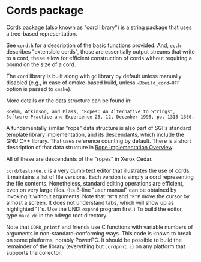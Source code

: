 # Cords package

Cords package (also known as "cord library") is a string package that uses
a tree-based representation.

See `cord.h` for a description of the basic functions provided.  And, `ec.h`
describes "extensible cords", those are essentially output streams that write
to a cord; these allow for efficient construction of cords without requiring
a bound on the size of a cord.

The `cord` library is built along with `gc` library by default unless manually
disabled (e.g., in case of cmake-based build, unless `-Dbuild_cord=OFF` option
is passed to `cmake`).

More details on the data structure can be found in:


    Boehm, Atkinson, and Plass, "Ropes: An Alternative to Strings",
    Software Practice and Experience 25, 12, December 1995, pp. 1315-1330.


A fundamentally similar "rope" data structure is also part of SGI's standard
template library implementation, and its descendants, which include the
GNU C++ library.  That uses reference counting by default.  There is a short
description of that data structure in
[Rope Implementation Overview](http://www.sgi.com/tech/stl/ropeimpl.html).

All of these are descendants of the "ropes" in Xerox Cedar.

`cord/tests/de.c` is a very dumb text editor that illustrates the use of
cords.  It maintains a list of file versions.  Each version is simply a cord
representing the file contents.  Nonetheless, standard editing operations are
efficient, even on very large files.  (Its 3-line "user manual" can be
obtained by invoking it without arguments.  Note that `^R^N` and `^R^P` move
the cursor by almost a screen.  It does not understand tabs, which will show
up as highlighted "I"s.  Use the UNIX `expand` program first.)  To build the
editor, type `make de` in the bdwgc root directory.

Note that `CORD_printf` and friends use C functions with variable numbers
of arguments in non-standard-conforming ways.  This code is known to break on
some platforms, notably PowerPC.  It should be possible to build the remainder
of the library (everything but `cordprnt.c`) on any platform that supports the
collector.
